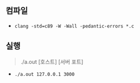 ## 컴파일
- `clang -std=c89 -W -Wall -pedantic-errors *.c`

## 실행
> ./a.out [호스트] [서버 포트]
- `./a.out 127.0.0.1 3000`
